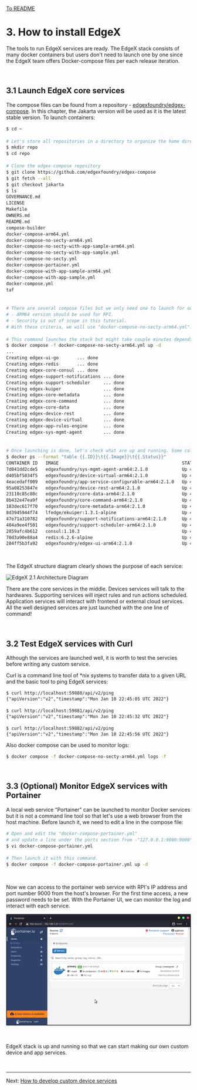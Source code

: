 [To README](README.md)

# 3. How to install EdgeX 

The tools to run EdgeX services are ready. The EdgeX stack consists of many docker containers but users don't need to launch one by one since the EdgeX team offers Docker-compose files per each release iteration. 

<br/>

## 3.1 Launch EdgeX core services

The compose files can be found from a repository - [edgexfoundry/edgex-compose](https://github.com/edgexfoundry/edgex-compose). In this chapter, the Jakarta version will be used as it is the latest stable version. To launch containers:
```sh
$ cd ~

# Let's store all repositories in a directory to organize the home directory.
$ mkdir repo
$ cd repo

# Clone the edgex-compose repository
$ git clone https://github.com/edgexfoundry/edgex-compose
$ git fetch --all
$ git checkout jakarta
$ ls
GOVERNANCE.md
LICENSE
Makefile
OWNERS.md
README.md
compose-builder
docker-compose-arm64.yml
docker-compose-no-secty-arm64.yml
docker-compose-no-secty-with-app-sample-arm64.yml
docker-compose-no-secty-with-app-sample.yml
docker-compose-no-secty.yml
docker-compose-portainer.yml
docker-compose-with-app-sample-arm64.yml
docker-compose-with-app-sample.yml
docker-compose.yml
taf


# There are several compose files but we only need one to launch for our purpose. 
# - ARM64 version should be used for RPI. 
# - Security is out of scope in this tutorial. 
# With these criteria, we will use "docker-compose-no-secty-arm64.yml". 

# This command launches the stack but might take couple minutes depends on the network.
$ docker compose -f docker-compose-no-secty-arm64.yml up -d
...
Creating edgex-ui-go       ... done
Creating edgex-redis       ... done
Creating edgex-core-consul ... done
Creating edgex-support-notifications ... done
Creating edgex-support-scheduler     ... done
Creating edgex-kuiper                ... done
Creating edgex-core-metadata         ... done
Creating edgex-core-command          ... done
Creating edgex-core-data             ... done
Creating edgex-device-rest           ... done
Creating edgex-device-virtual        ... done
Creating edgex-app-rules-engine      ... done
Creating edgex-sys-mgmt-agent        ... done


# Once launching is done, let's check what are up and running. Some columns are removed.
$ docker ps --format "table {{.ID}}\t{{.Image}}\t{{.Status}}"
CONTAINER ID   IMAGE                                               STATUS
7d041dd2cde5   edgexfoundry/sys-mgmt-agent-arm64:2.1.0             Up 4 minutes
d405bf5834f5   edgexfoundry/device-virtual-arm64:2.1.0             Up 4 minutes
4eacedaff009   edgexfoundry/app-service-configurable-arm64:2.1.0   Up 4 minutes
95a08253847e   edgexfoundry/device-rest-arm64:2.1.0                Up 4 minutes
23110c85c80c   edgexfoundry/core-data-arm64:2.1.0                  Up 4 minutes
8b432e47ea9f   edgexfoundry/core-command-arm64:2.1.0               Up 4 minutes
183dec617f70   edgexfoundry/core-metadata-arm64:2.1.0              Up 4 minutes
8d3945944f74   lfedge/ekuiper:1.3.1-alpine                         Up 4 minutes
47e71a310782   edgexfoundry/support-notifications-arm64:2.1.0      Up 4 minutes
404a9ee4f501   edgexfoundry/support-scheduler-arm64:2.1.0          Up 4 minutes
2859afc4b612   consul:1.10.3                                       Up 4 minutes
70d3a90e88a4   redis:6.2.6-alpine                                  Up 4 minutes
284ff5b3fa92   edgexfoundry/edgex-ui-arm64:2.1.0                   Up 4 minutes
```

<br/>

The EdgeX structure diagram clearly shows the purpose of each service:

![EdgeX 2.1 Architecture Diagram](./assets/EdgeX_architecture.png)

There are the core services in the middle. Devices services will talk to the hardwares. Supporting services will inject rules and run actions scheduled. Application services will interact with frontend or external cloud services. All the well designed services are just launched with the one line of command!

<br/>

## 3.2 Test EdgeX services with Curl 

Although the services are launched well, it is worth to test the servcies before writing any custom service.

Curl is a command line tool of *nix systems to transfer data to a given URL and the basic tool to ping EdgeX services:
```
$ curl http://localhost:59880/api/v2/ping
{"apiVersion":"v2","timestamp":"Mon Jan 10 22:45:05 UTC 2022"}

$ curl http://localhost:59881/api/v2/ping
{"apiVersion":"v2","timestamp":"Mon Jan 10 22:45:32 UTC 2022"}

$ curl http://localhost:59882/api/v2/ping
{"apiVersion":"v2","timestamp":"Mon Jan 10 22:45:56 UTC 2022"}
```

Also docker compose can be used to monitor logs:
```sh
$ docker compose -f docker-compose-no-secty-arm64.yml logs -f
```

<br/>

## 3.3 (Optional) Monitor EdgeX services with Portainer 

A local web service "Portainer" can be launched to monitor Docker services but it is not a command line tool so that let's use a web browser from the host machine. Before launch it, we need to edit a line in the compose file:
```sh
# Open and edit the "docker-compose-portainer.yml" 
# and update a line under the ports section from -"127.0.0.1:9000:9000" to - "9000:9000" to allow accesses from other machines.
$ vi docker-compose-portainer.yml

# Then launch it with this command.
$ docker compose -f docker-compose-portainer.yml up -d
```

<br/>

Now we can access to the portainer web service with RPI's IP address and port number 9000 from the host's browser. For the first time access, a new password needs to be set. With the Portainer UI, we can monitor the log and interact with each service. 

![Portainer](./assets/portainer.png)

<br/>

EdgeX stack is up and running so that we can start making our own custom device and app services. 

<br/>

---

Next: [How to develop custom device services](40_custom_device_services.md)
